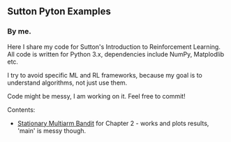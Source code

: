 
<h2>Sutton Pyton Examples</h2>

<h3>By me.</h3>

<p>Here I share my code for Sutton's Introduction to Reinforcement Learning.
All code is written for Python 3.x, dependencies include NumPy, Matplodlib etc.</p>

<p>I try to avoid specific ML and RL frameworks, because my goal is to understand algorithms, not just use them.</p>

<p>Code might be messy, I am working on it. Feel free to commit!</p>

<p>Contents:</p>
<ul>
  <li><a href="2. Multirarm Bandit">Stationary Multiarm Bandit</a> for Chapter 2 - works and plots results, 'main' is messy though.</li>
 </ul>
 
 
 
 
 
 
 
 
 
